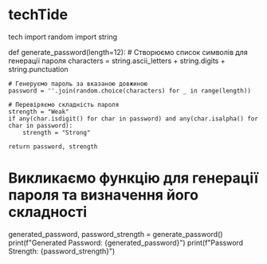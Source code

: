 # techTide
tech
import random
import string

def generate_password(length=12):
    # Створюємо список символів для генерації пароля
    characters = string.ascii_letters + string.digits + string.punctuation

    # Генеруємо пароль за вказаною довжиною
    password = ''.join(random.choice(characters) for _ in range(length))

    # Перевіряємо складність пароля
    strength = "Weak"
    if any(char.isdigit() for char in password) and any(char.isalpha() for char in password):
        strength = "Strong"
    
    return password, strength

# Викликаємо функцію для генерації пароля та визначення його складності
generated_password, password_strength = generate_password()
print(f"Generated Password: {generated_password}")
print(f"Password Strength: {password_strength}")
